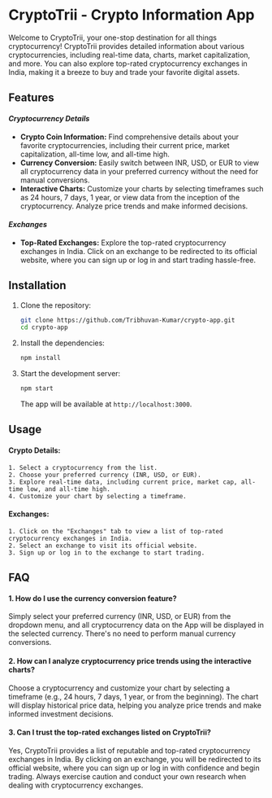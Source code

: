 
# CryptoTrii - Crypto Information App

Welcome to CryptoTrii, your one-stop destination for all things cryptocurrency! CryptoTrii provides detailed information about various cryptocurrencies, including real-time data, charts, market capitalization, and more. You can also explore top-rated cryptocurrency exchanges in India, making it a breeze to buy and trade your favorite digital assets.

## Features

#### *Cryptocurrency Details*
- **Crypto Coin Information:** Find comprehensive details about your favorite cryptocurrencies, including their current price, market capitalization, all-time low, and all-time high.
- **Currency Conversion:** Easily switch between INR, USD, or EUR to view all cryptocurrency data in your preferred currency without the need for manual conversions.
- **Interactive Charts:** Customize your charts by selecting timeframes such as 24 hours, 7 days, 1 year, or view data from the inception of the cryptocurrency. Analyze price trends and make informed decisions.

#### *Exchanges*
- **Top-Rated Exchanges:** Explore the top-rated cryptocurrency exchanges in India. Click on an exchange to be redirected to its official website, where you can sign up or log in and start trading hassle-free.
## Installation

1. Clone the repository:

   ```bash
   git clone https://github.com/Tribhuvan-Kumar/crypto-app.git
   cd crypto-app
   ```

2. Install the dependencies:

   ```bash
   npm install
   ```

3. Start the development server:

   ```bash
   npm start
   ```

   The app will be available at `http://localhost:3000`.

## Usage

#### Crypto Details:
    1. Select a cryptocurrency from the list.
    2. Choose your preferred currency (INR, USD, or EUR).
    3. Explore real-time data, including current price, market cap, all-time low, and all-time high.
    4. Customize your chart by selecting a timeframe.

#### Exchanges:
    1. Click on the "Exchanges" tab to view a list of top-rated cryptocurrency exchanges in India.
    2. Select an exchange to visit its official website.
    3. Sign up or log in to the exchange to start trading.
## FAQ

#### 1. How do I use the currency conversion feature?

Simply select your preferred currency (INR, USD, or EUR) from the dropdown menu, and all cryptocurrency data on the App will be displayed in the selected currency. There's no need to perform manual currency conversions.

#### 2. How can I analyze cryptocurrency price trends using the interactive charts?

Choose a cryptocurrency and customize your chart by selecting a timeframe (e.g., 24 hours, 7 days, 1 year, or from the beginning). The chart will display historical price data, helping you analyze price trends and make informed investment decisions.

#### 3. Can I trust the top-rated exchanges listed on CryptoTrii?

Yes, CryptoTrii provides a list of reputable and top-rated cryptocurrency exchanges in India. By clicking on an exchange, you will be redirected to its official website, where you can sign up or log in with confidence and begin trading. Always exercise caution and conduct your own research when dealing with cryptocurrency exchanges.
